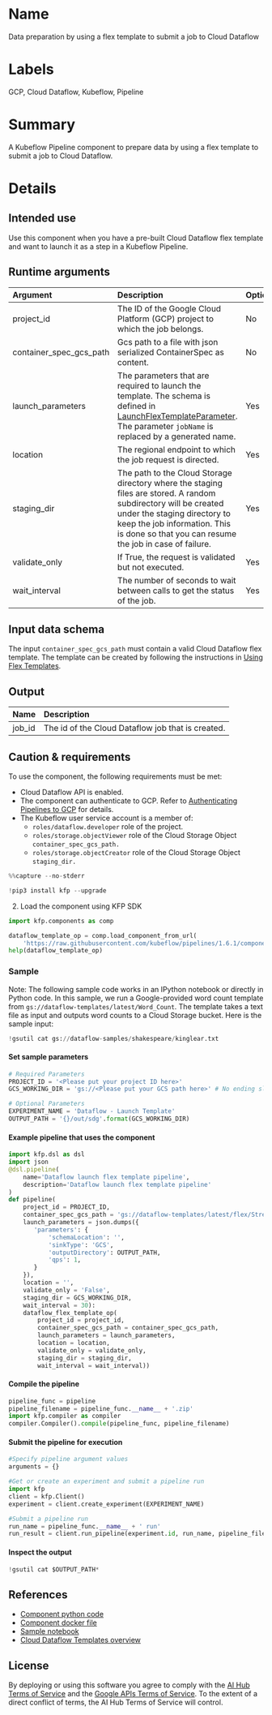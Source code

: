
# Name
Data preparation by using a flex template to submit a job to Cloud Dataflow

# Labels
GCP, Cloud Dataflow, Kubeflow, Pipeline

# Summary
A Kubeflow Pipeline component to prepare data by using a flex template to submit a job to Cloud Dataflow.

# Details

## Intended use
Use this component when you have a pre-built Cloud Dataflow flex template and want to launch it as a step in a Kubeflow Pipeline.

## Runtime arguments
Argument        | Description                 | Optional   | Data type  | Accepted values | Default    |
:---            | :----------                 | :----------| :----------| :----------     | :----------|
project_id | The ID of the Google Cloud Platform (GCP) project to which the job belongs. | No | GCPProjectID |  |  |
container_spec_gcs_path | Gcs path to a file with json serialized ContainerSpec as content. | No  | GCSPath  |  |  |
launch_parameters | The parameters that are required to launch the template. The schema is defined in [LaunchFlexTemplateParameter](https://cloud.google.com/dataflow/docs/reference/rest/v1b3/projects.locations.flexTemplates/launch#LaunchFlexTemplateParameter). The parameter `jobName` is replaced by a generated name. | Yes  |  Dict | A JSON object which has the same structure as [LaunchFlexTemplateParameter](https://cloud.google.com/dataflow/docs/reference/rest/v1b3/projects.locations.flexTemplates/launch#LaunchFlexTemplateParameter) | None |
location | The regional endpoint to which the job request is directed.| Yes  |  GCPRegion |    |  None |
staging_dir |  The path to the Cloud Storage directory where the staging files are stored. A random subdirectory will be created under the staging directory to keep the job information. This is done so that you can resume the job in case of failure.|  Yes |  GCSPath |   |  None |
validate_only | If True, the request is validated but not executed.   |  Yes  |  Boolean |  |  False |
wait_interval | The number of seconds to wait between calls to get the status of the job. |  Yes  | Integer  |   |  30 |

## Input data schema

The input `container_spec_gcs_path` must contain a valid Cloud Dataflow flex template. The template can be created by following the instructions in [Using Flex Templates](https://cloud.google.com/dataflow/docs/guides/templates/using-flex-templates).

## Output
Name | Description
:--- | :----------
job_id | The id of the Cloud Dataflow job that is created.

## Caution & requirements

To use the component, the following requirements must be met:
- Cloud Dataflow API is enabled.
- The component can authenticate to GCP. Refer to [Authenticating Pipelines to GCP](https://www.kubeflow.org/docs/gke/authentication-pipelines/) for details.
- The Kubeflow user service account is a member of:
    - `roles/dataflow.developer` role of the project.
    - `roles/storage.objectViewer` role of the Cloud Storage Object `container_spec_gcs_path.`
    - `roles/storage.objectCreator` role of the Cloud Storage Object `staging_dir.` 



```python
%%capture --no-stderr

!pip3 install kfp --upgrade
```

2. Load the component using KFP SDK


```python
import kfp.components as comp

dataflow_template_op = comp.load_component_from_url(
    'https://raw.githubusercontent.com/kubeflow/pipelines/1.6.1/components/gcp/dataflow/launch_flex_template/component.yaml')
help(dataflow_template_op)
```

### Sample

Note: The following sample code works in an IPython notebook or directly in Python code.
In this sample, we run a Google-provided word count template from `gs://dataflow-templates/latest/Word_Count`. The template takes a text file as input and outputs word counts to a Cloud Storage bucket. Here is the sample input:


```python
!gsutil cat gs://dataflow-samples/shakespeare/kinglear.txt
```

#### Set sample parameters


```python
# Required Parameters
PROJECT_ID = '<Please put your project ID here>'
GCS_WORKING_DIR = 'gs://<Please put your GCS path here>' # No ending slash
```


```python
# Optional Parameters
EXPERIMENT_NAME = 'Dataflow - Launch Template'
OUTPUT_PATH = '{}/out/sdg'.format(GCS_WORKING_DIR)
```

#### Example pipeline that uses the component


```python
import kfp.dsl as dsl
import json
@dsl.pipeline(
    name='Dataflow launch flex template pipeline',
    description='Dataflow launch flex template pipeline'
)
def pipeline(
    project_id = PROJECT_ID, 
    container_spec_gcs_path = 'gs://dataflow-templates/latest/flex/Streaming_Data_Generator',
    launch_parameters = json.dumps({
       'parameters': {
           'schemaLocation': '',
           'sinkType': 'GCS',
           'outputDirectory': OUTPUT_PATH,
           'qps': 1,
       }
    }), 
    location = '',
    validate_only = 'False', 
    staging_dir = GCS_WORKING_DIR,
    wait_interval = 30):
    dataflow_flex_template_op(
        project_id = project_id, 
        container_spec_gcs_path = container_spec_gcs_path, 
        launch_parameters = launch_parameters, 
        location = location, 
        validate_only = validate_only,
        staging_dir = staging_dir,
        wait_interval = wait_interval))
```

#### Compile the pipeline


```python
pipeline_func = pipeline
pipeline_filename = pipeline_func.__name__ + '.zip'
import kfp.compiler as compiler
compiler.Compiler().compile(pipeline_func, pipeline_filename)
```

#### Submit the pipeline for execution


```python
#Specify pipeline argument values
arguments = {}

#Get or create an experiment and submit a pipeline run
import kfp
client = kfp.Client()
experiment = client.create_experiment(EXPERIMENT_NAME)

#Submit a pipeline run
run_name = pipeline_func.__name__ + ' run'
run_result = client.run_pipeline(experiment.id, run_name, pipeline_filename, arguments)
```

#### Inspect the output


```python
!gsutil cat $OUTPUT_PATH*
```

## References

* [Component python code](https://github.com/kubeflow/pipelines/blob/master/components/gcp/container/component_sdk/python/kfp_component/google/dataflow/_launch_flex_template.py)
* [Component docker file](https://github.com/kubeflow/pipelines/blob/master/components/gcp/container/Dockerfile)
* [Sample notebook](https://github.com/kubeflow/pipelines/blob/master/components/gcp/dataflow/launch_flex_template/sample.ipynb)
* [Cloud Dataflow Templates overview](https://cloud.google.com/dataflow/docs/guides/templates/overview)

## License
By deploying or using this software you agree to comply with the [AI Hub Terms of Service](https://aihub.cloud.google.com/u/0/aihub-tos) and the [Google APIs Terms of Service](https://developers.google.com/terms/). To the extent of a direct conflict of terms, the AI Hub Terms of Service will control.

